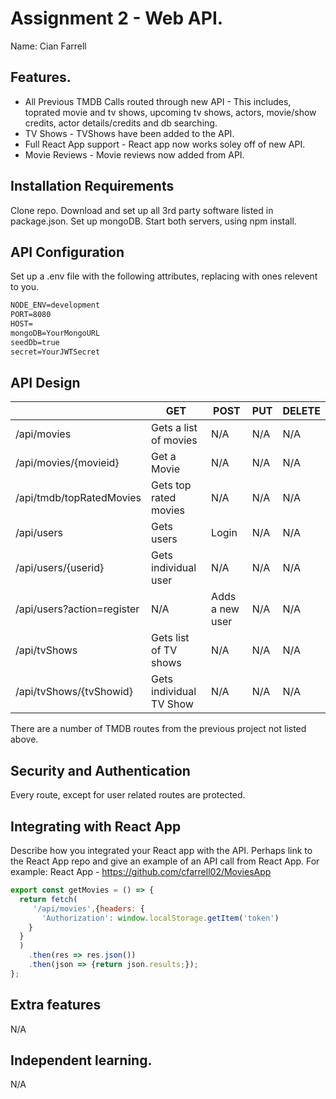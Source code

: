 # Assignment 2 - Web API.

Name: Cian Farrell

## Features.


 + All Previous TMDB Calls routed through new API - This includes, toprated movie and tv shows, upcoming tv shows, actors, movie/show credits, actor details/credits and db searching.
 + TV Shows - TVShows have been added to the API.
 + Full React App support - React app now works soley off of new API.
 + Movie Reviews - Movie reviews now added from API.

## Installation Requirements


Clone repo. Download and set up all 3rd party software listed in package.json. Set up mongoDB. Start both servers, using npm install.


## API Configuration
Set up a .env file with the following attributes, replacing with ones relevent to you.

```bat
NODE_ENV=development
PORT=8080
HOST=
mongoDB=YourMongoURL
seedDb=true
secret=YourJWTSecret
```

## API Design

|  |  GET | POST | PUT | DELETE
| -- | -- | -- | -- | -- 
| /api/movies |Gets a list of movies | N/A | N/A | N/A
| /api/movies/{movieid} | Get a Movie | N/A | N/A | N/A
| /api/tmdb/topRatedMovies | Gets top rated movies | N/A | N/A | N/A 
| /api/users | Gets users | Login | N/A | N/A 
| /api/users/{userid}| Gets individual user | N/A | N/A | N/A 
| /api/users?action=register | N/A | Adds a new user  | N/A | N/A 
| /api/tvShows | Gets list of TV shows | N/A  | N/A | N/A 
| /api/tvShows/{tvShowid} | Gets individual TV Show | N/A | N/A | N/A 

There are a number of TMDB routes from the previous project not listed above.

## Security and Authentication
Every route, except for user related routes are protected.

## Integrating with React App

Describe how you integrated your React app with the API. Perhaps link to the React App repo and give an example of an API call from React App. For example: 
React App - https://github.com/cfarrell02/MoviesApp

~~~Javascript
export const getMovies = () => {
  return fetch(
     '/api/movies',{headers: {
       'Authorization': window.localStorage.getItem('token')
    }
  }
  )
    .then(res => res.json())
    .then(json => {return json.results;});
};

~~~

## Extra features

N/A

## Independent learning.

N/A
